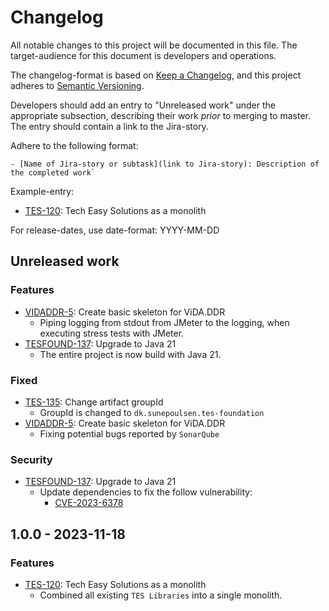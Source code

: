# Changelog

All notable changes to this project will be documented in this file. The target-audience for this document
is developers and operations.

The changelog-format is based on [Keep a Changelog](https://keepachangelog.com/en/1.0.0/), and this project
adheres to [Semantic Versioning](https://semver.org/spec/v2.0.0.html).

Developers should add an entry to "Unreleased work" under the appropriate subsection, describing their work
_prior_ to merging to master. The entry should contain a link to the Jira-story.

Adhere to the following format:
```
- [Name of Jira-story or subtask](link to Jira-story): Description of the completed work`
```
Example-entry:

- [TES-120](https://sunepoulsen.atlassian.net/browse/TES-120): Tech Easy Solutions as a monolith

For release-dates, use date-format: YYYY-MM-DD

## Unreleased work

### Features

- [VIDADDR-5](https://sunepoulsen.atlassian.net/browse/VIDADDR-5): Create basic skeleton for ViDA.DDR
  - Piping logging from stdout from JMeter to the logging, when executing stress tests with JMeter.
- [TESFOUND-137](https://sunepoulsen.atlassian.net/browse/TESFOUND-137): Upgrade to Java 21
  - The entire project is now build with Java 21.

### Fixed

- [TES-135](https://sunepoulsen.atlassian.net/browse/TES-135): Change artifact groupId
  - GroupId is changed to `dk.sunepoulsen.tes-foundation`
- [VIDADDR-5](https://sunepoulsen.atlassian.net/browse/VIDADDR-5): Create basic skeleton for ViDA.DDR
  - Fixing potential bugs reported by `SonarQube`

### Security

- [TESFOUND-137](https://sunepoulsen.atlassian.net/browse/TESFOUND-137): Upgrade to Java 21
  - Update dependencies to fix the follow vulnerability:
    - [CVE-2023-6378](https://nvd.nist.gov/vuln/detail/CVE-2023-6378)

## 1.0.0 - 2023-11-18

### Features

- [TES-120](https://sunepoulsen.atlassian.net/browse/TES-120): Tech Easy Solutions as a monolith
  - Combined all existing `TES Libraries` into a single monolith.
